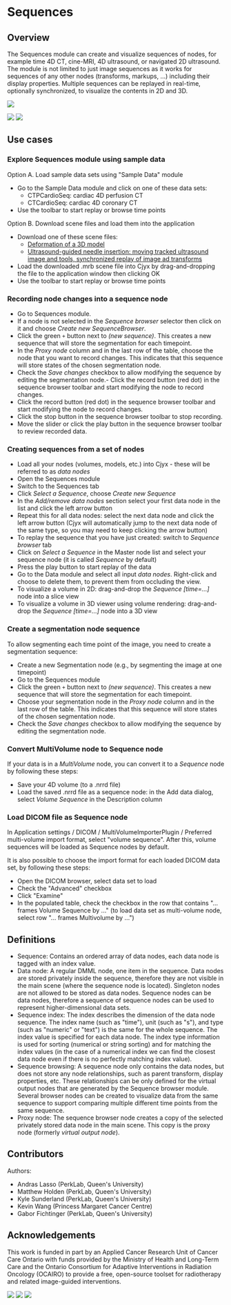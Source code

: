 # Sequences

## Overview

The Sequences module can create and visualize sequences of nodes, for example time 4D CT, cine-MRI, 4D ultrasound, or navigated 2D ultrasound. The module is not limited to just image sequences as it works for sequences of any other nodes (transforms, markups, ...) including their display properties. Multiple sequences can be replayed in real-time, optionally synchronized, to visualize the contents in 2D and 3D.

![](https://github.com/Slicer/Slicer/releases/download/docs-resources/module_sequences_cardiac_ct.gif)

![](https://github.com/Slicer/Slicer/releases/download/docs-resources/module_sequences_ultrasound_tool_guidance.gif)
![](https://github.com/Slicer/Slicer/releases/download/docs-resources/module_sequences_shape_model.gif)

## Use cases

### Explore Sequences module using sample data

Option A. Load sample data sets using "Sample Data" module
- Go to the Sample Data module and click on one of these data sets:
  - CTPCardioSeq: cardiac 4D perfusion CT
  - CTCardioSeq: cardiac 4D coronary CT
- Use the toolbar to start replay or browse time points

Option B. Download scene files and load them into the application
- Download one of these scene files:
  - [Deformation of a 3D model](https://github.com/SlicerRt/SequencesData/raw/master/SampleSceneModelDeformation.mrb)
  - [Ultrasound-guided needle insertion: moving tracked ultrasound image and tools, synchronized replay of image ad transforms](https://github.com/SlicerRt/SequencesData/raw/master/SampleSceneUsGuidedNeedleInsertion.mrb)
- Load the downloaded .mrb scene file into Cjyx by drag-and-dropping the file to the application window then clicking OK
- Use the toolbar to start replay or browse time points

### Recording node changes into a sequence node

- Go to Sequences module.
- If a node is not selected in the *Sequence browser* selector then click on it and choose *Create new SequenceBrowser*.
- Click the green `+` button next to *(new sequence)*. This creates a new sequence that will store the segmentation for each timepoint.
- In the *Proxy node* column and in the last row of the table, choose the node that you want to record changes. This indicates that this sequence will store states of the chosen segmentation node.
- Check the *Save changes* checkbox to allow modifying the sequence by editing the segmentation node.- Click the record button (red dot) in the sequence browser toolbar and start modifying the node to record changes.
- Click the record button (red dot) in the sequence browser toolbar and start modifying the node to record changes.
- Click the stop button in the sequence browser toolbar to stop recording.
- Move the slider or click the play button in the sequence browser toolbar to review recorded data.

### Creating sequences from a set of nodes

- Load all your nodes (volumes, models, etc.) into Cjyx - these will be referred to as *data nodes*
- Open the Sequences module
- Switch to the Sequences tab
- Click *Select a Sequence*, choose *Create new Sequence*
- In the *Add/remove data nodes* section select your first data node in the list and click the left arrow button
- Repeat this for all data nodes: select the next data node and click the left arrow button (Cjyx will automatically jump to the next data node of the same type, so you may need to keep clicking the arrow button)
- To replay the sequence that you have just created: switch to *Sequence browser* tab
- Click on *Select a Sequence* in the Master node list and select your sequence node (it is called *Sequence* by default)
- Press the play button to start replay of the data
- Go to the Data module and select all input *data nodes*. Right-click and choose to delete them, to prevent them from occluding the view.
- To visualize a volume in 2D: drag-and-drop the *Sequence [time=...]* node into a slice view
- To visualize a volume in 3D viewer using volume rendering: drag-and-drop the *Sequence [time=...]* node into a 3D view

### Create a segmentation node sequence

To allow segmenting each time point of the image, you need to create a segmentation sequence:
- Create a new Segmentation node (e.g., by segmenting the image at one timepoint)
- Go to the Sequences module
- Click the green `+` button next to *(new sequence)*. This creates a new sequence that will store the segmentation for each timepoint.
- Choose your segmentation node in the *Proxy node* column and in the last row of the table. This indicates that this sequence will store states of the chosen segmentation node.
- Check the *Save changes* checkbox to allow modifying the sequence by editing the segmentation node.
### Convert MultiVolume node to Sequence node

If your data is in a *MultiVolume* node, you can convert it to a *Sequence* node by following these steps:
- Save your 4D volume (to a .nrrd file)
- Load the saved .nrrd file as a sequence node: in the Add data dialog, select *Volume Sequence* in the Description column

### Load DICOM file as Sequence node

In Application settings / DICOM / MultiVolumeImporterPlugin / Preferred multi-volume import format, select "volume sequence". After this, volume sequences will be loaded as Sequence nodes by default.

It is also possible to choose the import format for each loaded DICOM data set, by following these steps:
- Open the DICOM browser, select data set to load
- Check the "Advanced" checkbox
- Click "Examine"
- In the populated table, check the checkbox in the row that contains "... frames Volume Sequence by ..." (to load data set as multi-volume node, select row "... frames Multivolume by ...")

## Definitions

- Sequence: Contains an ordered array of data nodes, each data node is tagged with an index value.
- Data node: A regular DMML node, one item in the sequence. Data nodes are stored privately inside the sequence, therefore they are not visible in the main scene (where the sequence node is located). Singleton nodes are not allowed to be stored as data nodes. Sequence nodes can be data nodes, therefore a sequence of sequence nodes can be used to represent higher-dimensional data sets.
- Sequence index: The index describes the dimension of the data node sequence. The index name (such as "time"), unit (such as "s"), and type (such as "numeric" or "text") is the same for the whole sequence. The index value is specified for each data node. The index type information is used for sorting (numerical or string sorting) and for matching the index values (in the case of a numerical index we can find the closest data node even if there is no perfectly matching index value).
- Sequence browsing: A sequence node only contains the data nodes, but does not store any node relationships, such as parent transform, display properties, etc. These relationships can be only defined for the virtual output nodes that are generated by the Sequence browser module. Several browser nodes can be created to visualize data from the same sequence to support comparing multiple different time points from the same sequence.
- Proxy node: The sequence browser node creates a copy of the selected privately stored data node in the main scene. This copy is the proxy node (formerly *virtual output node*).

## Contributors

Authors:
- Andras Lasso (PerkLab, Queen's University)
- Matthew Holden (PerkLab, Queen's University)
- Kyle Sunderland (PerkLab, Queen's University)
- Kevin Wang (Princess Margaret Cancer Centre)
- Gabor Fichtinger (PerkLab, Queen's University)

## Acknowledgements

This work is funded in part by an Applied Cancer Research Unit of Cancer Care Ontario with funds provided by the Ministry of Health and Long-Term Care and the Ontario Consortium for Adaptive Interventions in Radiation Oncology (OCAIRO) to provide a free, open-source toolset for radiotherapy and related image-guided interventions.

![](https://github.com/Slicer/Slicer/releases/download/docs-resources/logo_perklab.png)
![](https://github.com/Slicer/Slicer/releases/download/docs-resources/logo_cco.png)
![](https://github.com/Slicer/Slicer/releases/download/docs-resources/logo_ocairo.png)
